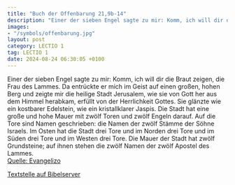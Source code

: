 ```yaml
---
title: "Buch der Offenbarung 21,9b-14"
description: "Einer der sieben Engel sagte zu mir: Komm, ich will dir die Braut zeigen, die Frau des Lammes. Da entrückte er mich im Geist auf einen großen, hohen Berg und zeigte mir die heilige Stadt Jerusalem, wie sie von Gott her aus dem Himmel herabkam, erfüllt von der Herrlichkeit Gottes....."
images:
- "/symbols/offenbarung.jpg"
layout: post
category: LECTIO 1
tag: LECTIO 1
date: 2024-08-24 06:30:05 +0100
---
```

Einer der sieben Engel sagte zu mir: Komm, ich will dir die Braut zeigen, die Frau des Lammes.
Da entrückte er mich im Geist auf einen großen, hohen Berg und zeigte mir die heilige Stadt Jerusalem, wie sie von Gott her aus dem Himmel herabkam,
erfüllt von der Herrlichkeit Gottes. Sie glänzte wie ein kostbarer Edelstein, wie ein kristallklarer Jaspis.<!--more-->
Die Stadt hat eine große und hohe Mauer mit zwölf Toren und zwölf Engeln darauf. Auf die Tore sind Namen geschrieben: die Namen der zwölf Stämme der Söhne Israels.
Im Osten hat die Stadt drei Tore und im Norden drei Tore und im Süden drei Tore und im Westen drei Tore.
Die Mauer der Stadt hat zwölf Grundsteine; auf ihnen stehen die zwölf Namen der zwölf Apostel des Lammes.<br>
[Quelle: Evangelizo](https://evangeliumtagfuertag.org/DE/gospel)

[Textstelle auf Bibelserver](https://www.bibleserver.com/EU/Offenbarung21,9b-14)
